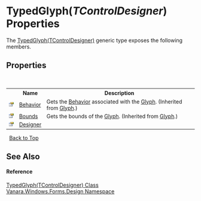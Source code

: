 # TypedGlyph(*TControlDesigner*) Properties
 

The <a href="ae86716a-a6df-2e52-8cde-601bc69c1b23">TypedGlyph(TControlDesigner)</a> generic type exposes the following members.


## Properties
&nbsp;<table><tr><th></th><th>Name</th><th>Description</th></tr><tr><td>![Public property](media/pubproperty.gif "Public property")</td><td><a href="http://msdn2.microsoft.com/en-us/library/ya8377cx" target="_blank">Behavior</a></td><td>
Gets the <a href="http://msdn2.microsoft.com/en-us/library/th5thebt" target="_blank">Behavior</a> associated with the <a href="http://msdn2.microsoft.com/en-us/library/w24tc7te" target="_blank">Glyph</a>.
 (Inherited from <a href="http://msdn2.microsoft.com/en-us/library/w24tc7te" target="_blank">Glyph</a>.)</td></tr><tr><td>![Public property](media/pubproperty.gif "Public property")</td><td><a href="http://msdn2.microsoft.com/en-us/library/8t13zzze" target="_blank">Bounds</a></td><td>
Gets the bounds of the <a href="http://msdn2.microsoft.com/en-us/library/w24tc7te" target="_blank">Glyph</a>.
 (Inherited from <a href="http://msdn2.microsoft.com/en-us/library/w24tc7te" target="_blank">Glyph</a>.)</td></tr><tr><td>![Public property](media/pubproperty.gif "Public property")</td><td><a href="b8eeff0a-4bd4-b9ad-7a66-f0307caa60db">Designer</a></td><td /></tr></table>&nbsp;
<a href="#typedglyph(*tcontroldesigner*)-properties">Back to Top</a>

## See Also


#### Reference
<a href="ae86716a-a6df-2e52-8cde-601bc69c1b23">TypedGlyph(TControlDesigner) Class</a><br /><a href="47183544-7c44-c1e2-cf57-c68e49a55933">Vanara.Windows.Forms.Design Namespace</a><br />